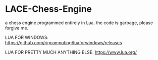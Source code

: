 # LACE-Chess-Engine
a chess engine programmed entirely in Lua. the code is garbage, please forgive me.

LUA FOR WINDOWS: https://github.com/rjpcomputing/luaforwindows/releases

LUA FOR PRETTY MUCH ANYTHING ELSE: https://www.lua.org/
